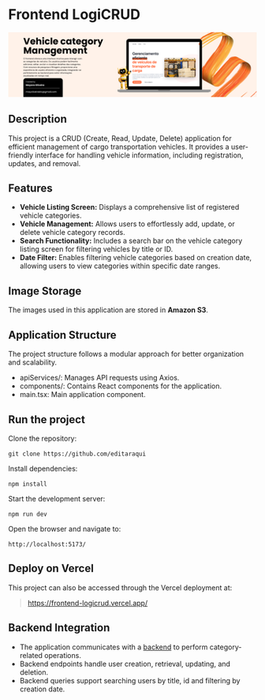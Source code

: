 # Frontend LogiCRUD
![Frontend img](./public/images/frontend-img.png)

## Description 
This project is a CRUD (Create, Read, Update, Delete) application for efficient management of cargo transportation vehicles. It provides a user-friendly interface for handling vehicle information, including registration, updates, and removal. 

## Features

- **Vehicle Listing Screen:** Displays a comprehensive list of registered vehicle categories.
- **Vehicle Management:** Allows users to effortlessly add, update, or delete vehicle category records.
- **Search Functionality:** Includes a search bar on the vehicle category listing screen for filtering vehicles by title or ID.
- **Date Filter:** Enables filtering vehicle categories based on creation date, allowing users to view categories within specific date ranges.

## Image Storage
The images used in this application are stored in **Amazon S3**.

## Application Structure
The project structure follows a modular approach for better organization and scalability.

- apiServices/: Manages API requests using Axios.
- components/: Contains React components for the application.
- main.tsx: Main application component.

## Run the project
Clone the repository:
```
git clone https://github.com/editaraqui
```

Install dependencies:

```
npm install
```

Start the development server:

```
npm run dev
```

Open the browser and navigate to:
```
http://localhost:5173/
```

## Deploy on Vercel
This project can also be accessed through the Vercel deployment at:
> https://frontend-logicrud.vercel.app/

## Backend Integration
- The application communicates with a [backend](https://github.com/mayoliveii/backend-logicrud) to perform category-related operations.
- Backend endpoints handle user creation, retrieval, updating, and deletion.
- Backend queries support searching users by title, id and filtering by creation date.
